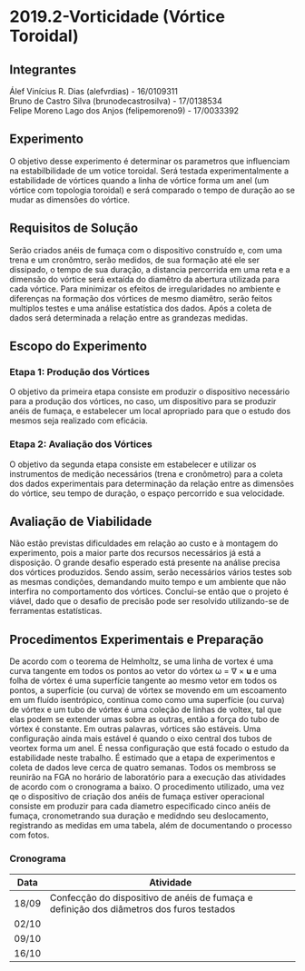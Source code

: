 # 2019.2-Vorticidade (Vórtice Toroidal)

## Integrantes
Álef Vinícius R. Dias (alefvrdias) - 16/0109311 <br />
Bruno de Castro Silva (brunodecastrosilva) - 17/0138534 <br />
Felipe Moreno Lago dos Anjos (felipemoreno9) - 17/0033392

## Experimento
O objetivo desse experimento é determinar os parametros que influenciam na estabilbilidade de um votice toroidal. Será testada experimentalmente a estabilidade de vórtices quando a linha de vórtice forma um anel (um vórtice com topologia toroidal) e será comparado o tempo de duração ao se mudar as dimensões do vórtice.

## Requisitos de Solução
Serão criados anéis de fumaça com o dispositivo construído e, com uma trena e um cronômtro, serão medidos, de sua formação até ele ser dissipado, o tempo de sua duração, a distancia percorrida em uma reta e a dimensão do vórtice será extaída do diamêtro da abertura utilizada para cada vórtice. Para minimizar os efeitos de irregularidades no ambiente e diferenças na formação dos vórtices de mesmo diamêtro, serão feitos multiplos testes e uma análise estatística dos dados. Após a coleta de dados será determinada a relação entre as grandezas medidas. 

## Escopo do Experimento
### Etapa 1: Produção dos Vórtices
O objetivo da primeira etapa consiste em produzir o dispositivo necessário para a produção dos vórtices, no caso, um dispositivo para se produzir anéis de fumaça, e estabelecer um local apropriado para que o estudo dos mesmos seja realizado com eficácia.
### Etapa 2: Avaliação dos Vórtices
O objetivo da segunda etapa consiste em estabelecer e utilizar os instrumentos de medição necessários (trena e cronômetro) para a coleta dos dados experimentais para determinação da relação entre as dimensões do vórtice, seu tempo de duração, o espaço percorrido e sua velocidade.

## Avaliação de Viabilidade
Não estão previstas dificuldades em relação ao custo e à montagem do experimento, pois a maior parte dos recursos necessários já está a disposição. O grande desafio esperado está presente na análise precisa dos vórtices produzidos. Sendo assim, serão necessários vários testes sob as mesmas condições, demandando muito tempo e um ambiente que não interfira no comportamento dos vórtices. Conclui-se então que o projeto é viável, dado que o desafio de precisão pode ser resolvido utilizando-se de ferramentas estatísticas.

## Procedimentos Experimentais e Preparação
De acordo com o teorema de Helmholtz, se uma linha de vortex é uma curva tangente em todos os pontos ao vetor do vórtex ω = ∇ × **u** e uma folha de vórtex é uma superfície tangente ao mesmo vetor em todos os pontos, a superfície (ou curva) de vórtex se movendo em um escoamento em um fluído isentrópico, continua como como uma superfície (ou curva) de vórtex e um tubo de vórtex é uma coleção de linhas de voltex, tal que elas podem se extender umas sobre as outras, então a força do tubo de vórtex é constante. Em outras palavras, vórtices são estáveis. Uma configuração ainda mais estável é quando o eixo central dos tubos de veortex forma um anel. É nessa configuração que está focado o estudo da estabilidade neste trabalho.
É estimado que a etapa de experimentos e coleta de dados leve cerca de quatro semanas. Todos os membross se reunirão na FGA no horário de laboratório para a execução das atividades de acordo com o cronograma a baixo. O procedimento utilizado, uma vez qe o dispositivo de criação dos anéis de fumaça estiver operacional consiste em produzir para cada diametro especificado cinco anéis de fumaça, cronometrando sua duração e medidndo seu deslocamento, registrando as medidas em uma tabela, além de documentando o processo com fotos.

### Cronograma

Data  | Atividade
----  | ---------
18/09 | Confecção do dispositivo de anéis de fumaça e definição dos diâmetros dos furos testados
02/10 | 
09/10 |
16/10 |
